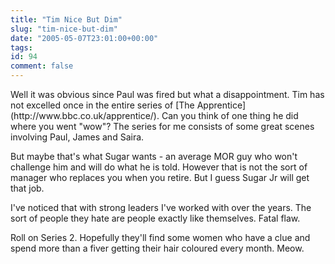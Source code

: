 ```yaml
---
title: "Tim Nice But Dim"
slug: "tim-nice-but-dim"
date: "2005-05-07T23:01:00+00:00"
tags:
id: 94
comment: false
---
```


<div style="clear:both;"></div>Well it was obvious since Paul was fired but what a disappointment. Tim has not excelled once in the entire series of [The Apprentice](http://www.bbc.co.uk/apprentice/). Can you think of one thing he did where you went "wow"? The series for me consists of some great scenes involving Paul, James and Saira.

But maybe that's what Sugar wants - an average MOR guy who won't challenge him and will do what he is told. However that is not the sort of manager who replaces you when you retire. But I guess Sugar Jr will get that job.

I've noticed that with strong leaders I've worked with over the years. The sort of people they hate are people exactly like themselves. Fatal flaw.

Roll on Series 2\. Hopefully they'll find some women who have a clue and spend more than a fiver getting their hair coloured every month. Meow.<div style="clear:both; padding-bottom: 0.25em;"></div>
